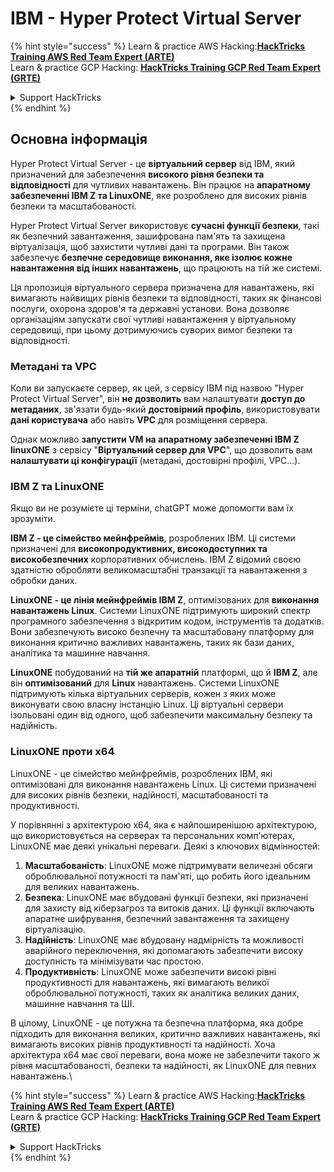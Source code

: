 # IBM - Hyper Protect Virtual Server

{% hint style="success" %}
Learn & practice AWS Hacking:<img src="../../.gitbook/assets/image (1).png" alt="" data-size="line">[**HackTricks Training AWS Red Team Expert (ARTE)**](https://training.hacktricks.xyz/courses/arte)<img src="../../.gitbook/assets/image (1).png" alt="" data-size="line">\
Learn & practice GCP Hacking: <img src="../../.gitbook/assets/image (2).png" alt="" data-size="line">[**HackTricks Training GCP Red Team Expert (GRTE)**<img src="../../.gitbook/assets/image (2).png" alt="" data-size="line">](https://training.hacktricks.xyz/courses/grte)

<details>

<summary>Support HackTricks</summary>

* Check the [**subscription plans**](https://github.com/sponsors/carlospolop)!
* **Join the** 💬 [**Discord group**](https://discord.gg/hRep4RUj7f) or the [**telegram group**](https://t.me/peass) or **follow** us on **Twitter** 🐦 [**@hacktricks\_live**](https://twitter.com/hacktricks\_live)**.**
* **Share hacking tricks by submitting PRs to the** [**HackTricks**](https://github.com/carlospolop/hacktricks) and [**HackTricks Cloud**](https://github.com/carlospolop/hacktricks-cloud) github repos.

</details>
{% endhint %}

## Основна інформація

Hyper Protect Virtual Server - це **віртуальний сервер** від IBM, який призначений для забезпечення **високого рівня безпеки та відповідності** для чутливих навантажень. Він працює на **апаратному забезпеченні IBM Z та LinuxONE**, яке розроблено для високих рівнів безпеки та масштабованості.

Hyper Protect Virtual Server використовує **сучасні функції безпеки**, такі як безпечний завантаження, зашифрована пам'ять та захищена віртуалізація, щоб захистити чутливі дані та програми. Він також забезпечує **безпечне середовище виконання, яке ізолює кожне навантаження від інших навантажень**, що працюють на тій же системі.

Ця пропозиція віртуального сервера призначена для навантажень, які вимагають найвищих рівнів безпеки та відповідності, таких як фінансові послуги, охорона здоров'я та державні установи. Вона дозволяє організаціям запускати свої чутливі навантаження у віртуальному середовищі, при цьому дотримуючись суворих вимог безпеки та відповідності.

### Метадані та VPC

Коли ви запускаєте сервер, як цей, з сервісу IBM під назвою "Hyper Protect Virtual Server", він **не дозволить** вам налаштувати **доступ до метаданих**, зв'язати будь-який **достовірний профіль**, використовувати **дані користувача** або навіть **VPC** для розміщення сервера.

Однак можливо **запустити VM на апаратному забезпеченні IBM Z linuxONE** з сервісу "**Віртуальний сервер для VPC**", що дозволить вам **налаштувати ці конфігурації** (метадані, достовірні профілі, VPC...).

### IBM Z та LinuxONE

Якщо ви не розумієте ці терміни, chatGPT може допомогти вам їх зрозуміти.

**IBM Z - це сімейство мейнфреймів**, розроблених IBM. Ці системи призначені для **високопродуктивних, високодоступних та високобезпечних** корпоративних обчислень. IBM Z відомий своєю здатністю обробляти великомасштабні транзакції та навантаження з обробки даних.

**LinuxONE - це лінія мейнфреймів IBM Z**, оптимізованих для **виконання навантажень Linux**. Системи LinuxONE підтримують широкий спектр програмного забезпечення з відкритим кодом, інструментів та додатків. Вони забезпечують високо безпечну та масштабовану платформу для виконання критично важливих навантажень, таких як бази даних, аналітика та машинне навчання.

**LinuxONE** побудований на **тій же апаратній** платформі, що й **IBM Z**, але він **оптимізований** для **Linux** навантажень. Системи LinuxONE підтримують кілька віртуальних серверів, кожен з яких може виконувати свою власну інстанцію Linux. Ці віртуальні сервери ізольовані один від одного, щоб забезпечити максимальну безпеку та надійність.

### LinuxONE проти x64

LinuxONE - це сімейство мейнфреймів, розроблених IBM, які оптимізовані для виконання навантажень Linux. Ці системи призначені для високих рівнів безпеки, надійності, масштабованості та продуктивності.

У порівнянні з архітектурою x64, яка є найпоширенішою архітектурою, що використовується на серверах та персональних комп'ютерах, LinuxONE має деякі унікальні переваги. Деякі з ключових відмінностей:

1. **Масштабованість**: LinuxONE може підтримувати величезні обсяги оброблювальної потужності та пам'яті, що робить його ідеальним для великих навантажень.
2. **Безпека**: LinuxONE має вбудовані функції безпеки, які призначені для захисту від кіберзагроз та витоків даних. Ці функції включають апаратне шифрування, безпечний завантаження та захищену віртуалізацію.
3. **Надійність**: LinuxONE має вбудовану надмірність та можливості аварійного переключення, які допомагають забезпечити високу доступність та мінімізувати час простою.
4. **Продуктивність**: LinuxONE може забезпечити високі рівні продуктивності для навантажень, які вимагають великої оброблювальної потужності, таких як аналітика великих даних, машинне навчання та ШІ.

В цілому, LinuxONE - це потужна та безпечна платформа, яка добре підходить для виконання великих, критично важливих навантажень, які вимагають високих рівнів продуктивності та надійності. Хоча архітектура x64 має свої переваги, вона може не забезпечити такого ж рівня масштабованості, безпеки та надійності, як LinuxONE для певних навантажень.\\

{% hint style="success" %}
Learn & practice AWS Hacking:<img src="../../.gitbook/assets/image (1).png" alt="" data-size="line">[**HackTricks Training AWS Red Team Expert (ARTE)**](https://training.hacktricks.xyz/courses/arte)<img src="../../.gitbook/assets/image (1).png" alt="" data-size="line">\
Learn & practice GCP Hacking: <img src="../../.gitbook/assets/image (2).png" alt="" data-size="line">[**HackTricks Training GCP Red Team Expert (GRTE)**<img src="../../.gitbook/assets/image (2).png" alt="" data-size="line">](https://training.hacktricks.xyz/courses/grte)

<details>

<summary>Support HackTricks</summary>

* Check the [**subscription plans**](https://github.com/sponsors/carlospolop)!
* **Join the** 💬 [**Discord group**](https://discord.gg/hRep4RUj7f) or the [**telegram group**](https://t.me/peass) or **follow** us on **Twitter** 🐦 [**@hacktricks\_live**](https://twitter.com/hacktricks\_live)**.**
* **Share hacking tricks by submitting PRs to the** [**HackTricks**](https://github.com/carlospolop/hacktricks) and [**HackTricks Cloud**](https://github.com/carlospolop/hacktricks-cloud) github repos.

</details>
{% endhint %}
